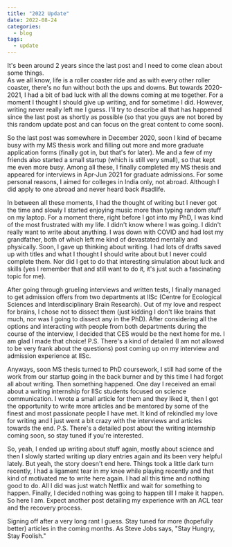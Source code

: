 ```yaml
---
title: "2022 Update"
date: 2022-08-24
categories:
  - blog
tags:
  - update
---
```


It's been around 2 years since the last post and I need to come clean about some things.  
As we all know, life is a roller coaster ride and as with every other roller coaster, there's no fun without both the ups and downs. But towards 2020-2021, I had a bit of bad luck with all the downs coming at me together. For a moment I thought I should give up writing, and for sometime I did. However, writing never really left me I guess. I'll try to describe all that has happened since the last post as shortly as possible (so that you guys are not bored by this random update post and can focus on the great content to come soon).

So the last post was somewhere in December 2020, soon I kind of became busy with my MS thesis work and filling out more and more graduate application forms (finally got in, but that's for later). Me and a few of my friends also started a small startup (which is still very small), so that kept me even more busy. Among all these, I finally completed my MS thesis and appeared for interviews in Apr-Jun 2021 for graduate admissions. For some personal reasons, I aimed for colleges in India only, not abroad. Although I did apply to one abroad and never heard back #sadlife.

In between all these moments, I had the thought of writing but I never got the time and slowly I started enjoying music more than typing random stuff on my laptop. For a moment there, right before I got into my PhD, I was kind of the most frustrated with my life. I didn't know where I was going. I didn't really want to write about anything. I was down with COVID and had lost my grandfather, both of which left me kind of devastated mentally and physically. Soon, I gave up thinking about writing. I had lots of drafts saved up with titles and what I thought I should write about but I never could complete them. Nor did I get to do that interesting simulation about luck and skills (yes I remember that and still want to do it, it's just such a fascinating topic for me).

After going through grueling interviews and written tests, I finally managed to get admission offers from two departments at IISc (Centre for Ecological Sciences and Interdisciplinary Brain Research). Out of my love and respect for brains, I chose not to dissect them (just kidding I don't like brains that much, nor was I going to dissect any in the PhD). After considering all the options and interacting with people from both departments during the course of the interview, I decided that CES would be the next home for me. I am glad I made that choice! P.S. There's a kind of detailed (I am not allowed to be very frank about the questions) post coming up on my interview and admission experience at IISc.

Anyways, soon MS thesis turned to PhD coursework, I still had some of the work from our startup going in the back burner and by this time I had forgot all about writing. Then something happened. One day I received an email about a writing internship for IISc students focused on science communication. I wrote a small article for them and they liked it, then I got the opportunity to write more articles and be mentored by some of the finest and most passionate people I have met. It kind of rekindled my love for writing and I just went a bit crazy with the interviews and articles towards the end. P.S. There's a detailed post about the writing internship coming soon, so stay tuned if you're interested.

So, yeah, I ended up writing about stuff again, mostly about science and then I slowly started writing up diary entries again and its been very helpful lately. But yeah, the story doesn't end here. Things took a little dark turn recently, I had a ligament tear in my knee while playing recently and that kind of motivated me to write here again. I had all this time and nothing good to do. All I did was just watch Netflix and wait for something to happen. Finally, I decided nothing was going to happen till I make it happen. So here I am. Expect another post detailing my experience with an ACL tear and the recovery process.

Signing off after a very long rant I guess. Stay tuned for more (hopefully better) articles in the coming months. As Steve Jobs says, "Stay Hungry, Stay Foolish."

